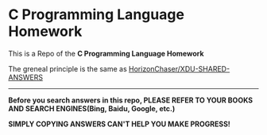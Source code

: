 # C Programming Language Homework

This is a Repo of the **C Programming Language Homework**  

The greneal principle is the same as [HorizonChaser/XDU-SHARED-ANSWERS](https://github.com/HorizonChaser/XDU-Shared-Answers)

---

**Before you search answers in this repo, PLEASE REFER TO YOUR BOOKS AND SEARCH ENGINES(Bing, Baidu, Google, etc.)**

**SIMPLY COPYING ANSWERS CAN'T HELP YOU MAKE PROGRESS!**
